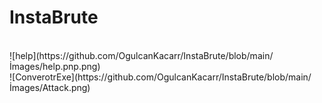 # InstaBrute
<br>
![help](https://github.com/OgulcanKacarr/InstaBrute/blob/main/İmages/help.pnp.png)
<br>
![ConverotrExe](https://github.com/OgulcanKacarr/InstaBrute/blob/main/İmages/Attack.png)
